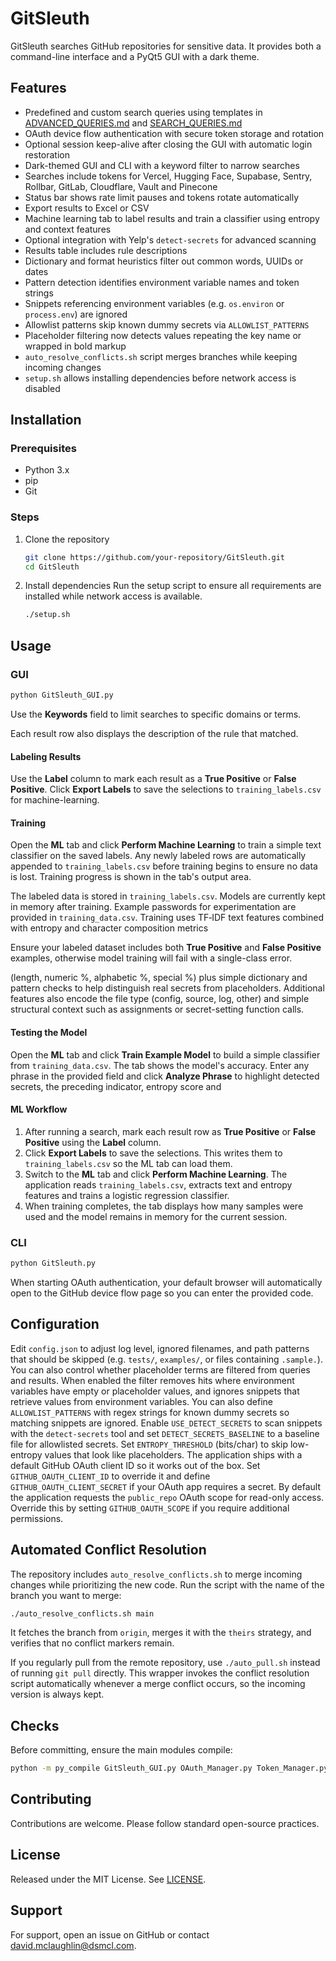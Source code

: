 # GitSleuth


GitSleuth searches GitHub repositories for sensitive data. It provides both a command-line interface and a PyQt5 GUI with a dark theme.

## Features

- Predefined and custom search queries using templates in [ADVANCED_QUERIES.md](ADVANCED_QUERIES.md) and [SEARCH_QUERIES.md](SEARCH_QUERIES.md)
- OAuth device flow authentication with secure token storage and rotation
- Optional session keep-alive after closing the GUI with automatic login restoration
- Dark-themed GUI and CLI with a keyword filter to narrow searches
- Searches include tokens for Vercel, Hugging Face, Supabase, Sentry, Rollbar, GitLab, Cloudflare, Vault and Pinecone
- Status bar shows rate limit pauses and tokens rotate automatically
- Export results to Excel or CSV
- Machine learning tab to label results and train a classifier using entropy and context features
- Optional integration with Yelp's `detect-secrets` for advanced scanning
- Results table includes rule descriptions
- Dictionary and format heuristics filter out common words, UUIDs or dates
- Pattern detection identifies environment variable names and token strings
- Snippets referencing environment variables (e.g. `os.environ` or `process.env`) are ignored
- Allowlist patterns skip known dummy secrets via `ALLOWLIST_PATTERNS`
- Placeholder filtering now detects values repeating the key name or wrapped in bold markup
- `auto_resolve_conflicts.sh` script merges branches while keeping incoming changes
- `setup.sh` allows installing dependencies before network access is disabled

## Installation
### Prerequisites
- Python 3.x
- pip
- Git

### Steps
1. Clone the repository

   ```bash
   git clone https://github.com/your-repository/GitSleuth.git
   cd GitSleuth
   ```
2. Install dependencies
   Run the setup script to ensure all requirements are installed while network
   access is available.
   ```bash
   ./setup.sh
   ```

## Usage
### GUI
```bash
python GitSleuth_GUI.py
```
Use the **Keywords** field to limit searches to specific domains or terms.


Each result row also displays the description of the rule that matched.

#### Labeling Results
Use the **Label** column to mark each result as a **True Positive** or **False Positive**. Click **Export Labels** to save the selections to `training_labels.csv` for machine-learning.

#### Training
Open the **ML** tab and click **Perform Machine Learning** to train a simple text classifier on the saved labels. Any newly labeled rows are automatically appended to `training_labels.csv` before training begins to ensure no data is lost. Training progress is shown in the tab's output area.

The labeled data is stored in `training_labels.csv`. Models are currently kept in memory after training.
Example passwords for experimentation are provided in `training_data.csv`.
Training uses TF‑IDF text features combined with entropy and character composition metrics

Ensure your labeled dataset includes both **True Positive** and **False Positive** examples,
otherwise model training will fail with a single-class error.

(length, numeric %, alphabetic %, special %) plus simple dictionary and pattern
checks to help distinguish real secrets from placeholders. Additional features
also encode the file type (config, source, log, other) and simple structural
context such as assignments or secret-setting function calls.

#### Testing the Model

Open the **ML** tab and click **Train Example Model** to build a simple
classifier from `training_data.csv`. The tab shows the model's accuracy.
Enter any phrase in the provided field and click **Analyze Phrase** to
highlight detected secrets, the preceding indicator, entropy score and


#### ML Workflow
1. After running a search, mark each result row as **True Positive** or **False Positive** using the **Label** column.
2. Click **Export Labels** to save the selections. This writes them to `training_labels.csv` so the ML tab can load them.
3. Switch to the **ML** tab and click **Perform Machine Learning**. The application reads `training_labels.csv`, extracts text and entropy features and trains a logistic regression classifier.
4. When training completes, the tab displays how many samples were used and the model remains in memory for the current session.



### CLI
```bash
python GitSleuth.py
```
When starting OAuth authentication, your default browser will automatically open
to the GitHub device flow page so you can enter the provided code.

## Configuration
Edit `config.json` to adjust log level, ignored filenames, and path patterns
that should be skipped (e.g. `tests/`, `examples/`, or files containing `.sample.`).
You can also control whether placeholder terms are filtered from queries and results. When enabled the
filter removes hits where environment variables have empty or placeholder
values, and ignores snippets that retrieve values from environment variables.
You can also define `ALLOWLIST_PATTERNS` with regex strings for
known dummy secrets so matching snippets are ignored.
Enable `USE_DETECT_SECRETS` to scan snippets with the `detect-secrets`
tool and set `DETECT_SECRETS_BASELINE` to a baseline file for allowlisted
secrets.
Set `ENTROPY_THRESHOLD` (bits/char) to skip low-entropy values that
look like placeholders.
The application ships with a default GitHub OAuth client ID so it works out of
the box. Set `GITHUB_OAUTH_CLIENT_ID` to override it and define
`GITHUB_OAUTH_CLIENT_SECRET` if your OAuth app requires a secret.
By default the application requests the `public_repo` OAuth scope for
read-only access. Override this by setting `GITHUB_OAUTH_SCOPE` if you
require additional permissions.

## Automated Conflict Resolution
The repository includes `auto_resolve_conflicts.sh` to merge incoming
changes while prioritizing the new code. Run the script with the name
of the branch you want to merge:

```bash
./auto_resolve_conflicts.sh main
```
It fetches the branch from `origin`, merges it with the `theirs` strategy,
and verifies that no conflict markers remain.

If you regularly pull from the remote repository, use `./auto_pull.sh`
instead of running `git pull` directly. This wrapper invokes the
conflict resolution script automatically whenever a merge conflict
occurs, so the incoming version is always kept.


## Checks
Before committing, ensure the main modules compile:

```bash
python -m py_compile GitSleuth_GUI.py OAuth_Manager.py Token_Manager.py GitSleuth.py GitSleuth_API.py
```

## Contributing
Contributions are welcome. Please follow standard open-source practices.

## License
Released under the MIT License. See [LICENSE](LICENSE).

## Support
For support, open an issue on GitHub or contact david.mclaughlin@dsmcl.com.
